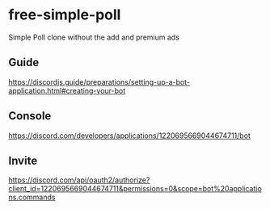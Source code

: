 # free-simple-poll
Simple Poll clone without the add and premium ads

## Guide
https://discordjs.guide/preparations/setting-up-a-bot-application.html#creating-your-bot

## Console
https://discord.com/developers/applications/1220695669044674711/bot

## Invite

https://discord.com/api/oauth2/authorize?client_id=1220695669044674711&permissions=0&scope=bot%20applications.commands
